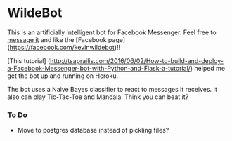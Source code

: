 # WildeBot

This is an artificially intelligent bot for Facebook Messenger. Feel free to
[message it](https://m.me/kevinwildebot) and like the [Facebook page]
(https://facebook.com/kevinwildebot)!!

[This tutorial]
(http://tsaprailis.com/2016/06/02/How-to-build-and-deploy-a-Facebook-Messenger-bot-with-Python-and-Flask-a-tutorial/)
helped me get the bot up and running on Heroku.

The bot uses a Naive Bayes classifier to react to messages it receives. It also
can play Tic-Tac-Toe and Mancala. Think you can beat it?

### To Do
* Move to postgres database instead of pickling files?
